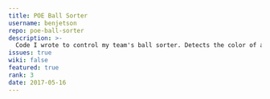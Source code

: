 ```yaml
---
title: POE Ball Sorter
username: benjetson
repo: poe-ball-sorter
description: >-
  Code I wrote to control my team's ball sorter. Detects the color of a ball by reflecting light onto a  photoresistor.
issues: true
wiki: false
featured: true
rank: 3
date: 2017-05-16
---
```

